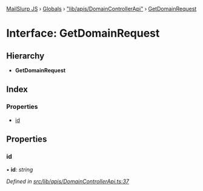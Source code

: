 [MailSlurp JS](../README.md) › [Globals](../globals.md) › ["lib/apis/DomainControllerApi"](../modules/_lib_apis_domaincontrollerapi_.md) › [GetDomainRequest](_lib_apis_domaincontrollerapi_.getdomainrequest.md)

# Interface: GetDomainRequest

## Hierarchy

* **GetDomainRequest**

## Index

### Properties

* [id](_lib_apis_domaincontrollerapi_.getdomainrequest.md#id)

## Properties

###  id

• **id**: *string*

*Defined in [src/lib/apis/DomainControllerApi.ts:37](https://github.com/mailslurp/mailslurp-client-ts-js/blob/fc9510a/src/lib/apis/DomainControllerApi.ts#L37)*
